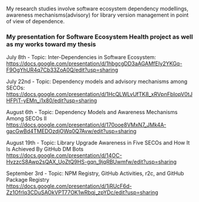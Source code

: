 My research studies involve software ecosystem dependency modellings, awareness mechanisms(advisory) for library version management in point of view of dependence.

### My presentation for Software Ecosystem Health project as well as my works toward my thesis<br>

July 8th - Topic: Inter-Dependencies in Software Ecosystem:<br>
https://docs.google.com/presentation/d/1hbgcgDD3aAGAMfEIy2YKGq-F9OgYhUR4q7Cb33ZoA0Q/edit?usp=sharing

July 22nd - Topic: Dependency models and advisory mechanisms among SECOs:<br>
https://docs.google.com/presentation/d/1HcQLWLvUfTK8_xRVpnFbIopV0tJHFPjT-yEMn_i1x80/edit?usp=sharing

August 6th - Topic: Dependency Models and Awareness Mechanisms Among SECOs II<br>
https://docs.google.com/presentation/d/170ooe8VMxN7_JMk4A-gacGwBd4TMEDOzdjOWq0Q7Avw/edit?usp=sharing

August 19th - Topic: Library Upgrade Awareness in Five SECOs and How It Is Achieved By GitHub DM Bots<br>
https://docs.google.com/presentation/d/14OC-HvzzcS8Awp2sQAX_UoZtQ9HS-gqn_9jqRBUwmfw/edit?usp=sharing

September 3rd - Topic: NPM Registry, GitHub Activities, r2c, and GitHub Package Registry<br>
https://docs.google.com/presentation/d/1jRUcF6d-Zz1OfrIq3CDuSAOkVPT77OK1wRbqj_zpYDc/edit?usp=sharing
